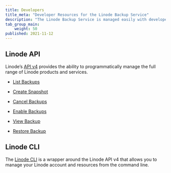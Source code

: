 ```yaml
---
title: Developers
title_meta: "Developer Resources for the Linode Backup Service"
description: "The Linode Backup Service is managed easily with developer tools like the Linode API or CLI."
tab_group_main:
    weight: 50
published: 2021-11-12
---
```


## Linode API

Linode’s [API v4](/docs/api) provides the ability to programmatically manage the full range of Linode products and services.

- [List Backups](/docs/api/linode-instances/#backups-list)

- [Create Snapshot](/docs/api/linode-instances/#snapshot-create)

- [Cancel Backups](/docs/api/linode-instances/#backups-cancel)

- [Enable Backups](/docs/api/linode-instances/#backups-enable)

- [View Backup](/docs/api/linode-instances/#backup-view)

- [Restore Backup](/docs/api/linode-instances/#backup-restore)

## Linode CLI

The [Linode CLI](https://github.com/linode/linode-cli) is a wrapper around the Linode API v4 that allows you to manage your Linode account and resources from the command line.
